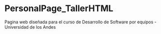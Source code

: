 # PersonalPage_TallerHTML
Pagina web diseñada para el curso de Desarrollo de Software por equipos - Universidad de los Andes
